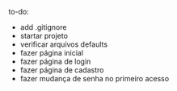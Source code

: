 to-do:
- add .gitignore
- startar projeto
- verificar arquivos defaults
- fazer página inicial
- fazer página de login
- fazer página de cadastro
- fazer mudança de senha no primeiro acesso
